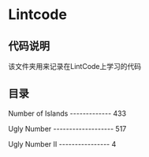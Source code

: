 # Lintcode

## 代码说明
该文件夹用来记录在LintCode上学习的代码

## 目录
Number of Islands ------------- 433  

Ugly Number ------------------- 517

Ugly Number II ---------------- 4
